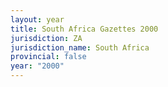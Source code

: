 ```yaml
---
layout: year
title: South Africa Gazettes 2000
jurisdiction: ZA
jurisdiction_name: South Africa
provincial: false
year: "2000"
---
```

